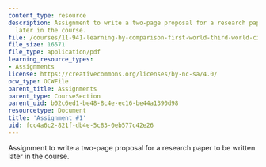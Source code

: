 ```yaml
---
content_type: resource
description: Assignment to write a two-page proposal for a research paper to be written
  later in the course.
file: /courses/11-941-learning-by-comparison-first-world-third-world-cities-fall-2008/fcc4a6c2821fdb4e5c830eb577c42e26_MIT11_941f08_assn01.pdf
file_size: 16571
file_type: application/pdf
learning_resource_types:
- Assignments
license: https://creativecommons.org/licenses/by-nc-sa/4.0/
ocw_type: OCWFile
parent_title: Assignments
parent_type: CourseSection
parent_uid: b02c6ed1-be48-8c4e-ec16-be44a1390d98
resourcetype: Document
title: 'Assignment #1'
uid: fcc4a6c2-821f-db4e-5c83-0eb577c42e26
---
```

Assignment to write a two-page proposal for a research paper to be written later in the course.